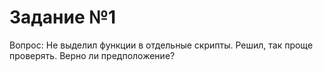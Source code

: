 # Задание №1

Вопрос:
Не выделил функции в отдельные скрипты. Решил, так проще проверять. Верно ли предположение?

